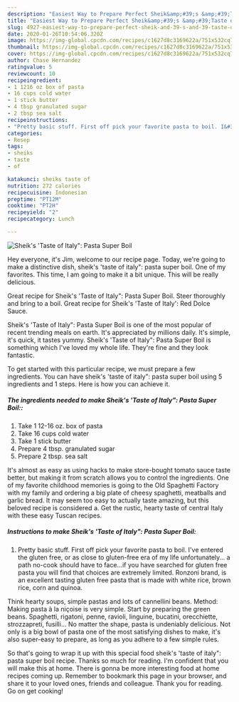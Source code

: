 ```yaml
---
description: "Easiest Way to Prepare Perfect Sheik&amp;#39;s &amp;#39;Taste of Italy&amp;#34;: Pasta Super Boil"
title: "Easiest Way to Prepare Perfect Sheik&amp;#39;s &amp;#39;Taste of Italy&amp;#34;: Pasta Super Boil"
slug: 4927-easiest-way-to-prepare-perfect-sheik-and-39-s-and-39-taste-of-italy-and-34-pasta-super-boil
date: 2020-01-26T10:54:06.320Z
image: https://img-global.cpcdn.com/recipes/c1627d8c3169622a/751x532cq70/sheiks-taste-of-italy-pasta-super-boil-recipe-main-photo.jpg
thumbnail: https://img-global.cpcdn.com/recipes/c1627d8c3169622a/751x532cq70/sheiks-taste-of-italy-pasta-super-boil-recipe-main-photo.jpg
cover: https://img-global.cpcdn.com/recipes/c1627d8c3169622a/751x532cq70/sheiks-taste-of-italy-pasta-super-boil-recipe-main-photo.jpg
author: Chase Hernandez
ratingvalue: 5
reviewcount: 10
recipeingredient:
- 1 1216 oz box of pasta
- 16 cups cold water
- 1 stick butter
- 4 tbsp granulated sugar
- 2 tbsp sea salt
recipeinstructions:
- "Pretty basic stuff. First off pick your favorite pasta to boil. I&#39;ve entered the gluten free, or as close to gluten-free era of my life unfortunately... a path no-cook should have to face...if you have searched for gluten free pasta you will find that choices are extremely limited. Ronzoni brand, is an excellent tasting gluten free pasta that is made with white rice, brown rice, corn and quinoa."
categories:
- Resep
tags:
- sheiks
- taste
- of

katakunci: sheiks taste of
nutrition: 272 calories
recipecuisine: Indonesian
preptime: "PT12M"
cooktime: "PT2H"
recipeyield: "2"
recipecategory: Lunch

---
```



![Sheik&#39;s &#39;Taste of Italy&#34;: Pasta Super Boil](https://img-global.cpcdn.com/recipes/c1627d8c3169622a/751x532cq70/sheiks-taste-of-italy-pasta-super-boil-recipe-main-photo.jpg)

Hey everyone, it's Jim, welcome to our recipe page. Today, we're going to make a distinctive dish, sheik&#39;s &#39;taste of italy&#34;: pasta super boil. One of my favorites. This time, I am going to make it a bit unique. This will be really delicious.

Great recipe for Sheik&#39;s &#39;Taste of Italy&#34;: Pasta Super Boil. Steer thoroughly and bring to a boil. Great recipe for Sheik&#39;s &#39;Taste of Italy&#39;: Red Dolce Sauce.

Sheik&#39;s &#39;Taste of Italy&#34;: Pasta Super Boil is one of the most popular of recent trending meals on earth. It's appreciated by millions daily. It's simple, it's quick, it tastes yummy. Sheik&#39;s &#39;Taste of Italy&#34;: Pasta Super Boil is something which I've loved my whole life. They're fine and they look fantastic.


To get started with this particular recipe, we must prepare a few ingredients. You can have sheik&#39;s &#39;taste of italy&#34;: pasta super boil using 5 ingredients and 1 steps. Here is how you can achieve it.

##### The ingredients needed to make Sheik&#39;s &#39;Taste of Italy&#34;: Pasta Super Boil::

1. Take 1 12-16 oz. box of pasta
1. Take 16 cups cold water
1. Take 1 stick butter
1. Prepare 4 tbsp. granulated sugar
1. Prepare 2 tbsp. sea salt


It&#39;s almost as easy as using hacks to make store-bought tomato sauce taste better, but making it from scratch allows you to control the ingredients. One of my favorite childhood memories is going to the Old Spaghetti Factory with my family and ordering a big plate of cheesy spaghetti, meatballs and garlic bread. It may seem too easy to actually taste amazing, but this beloved recipe is considered a. Get the rustic, hearty taste of central Italy with these easy Tuscan recipes. 

##### Instructions to make Sheik&#39;s &#39;Taste of Italy&#34;: Pasta Super Boil:

1. Pretty basic stuff. First off pick your favorite pasta to boil. I&#39;ve entered the gluten free, or as close to gluten-free era of my life unfortunately... a path no-cook should have to face...if you have searched for gluten free pasta you will find that choices are extremely limited. Ronzoni brand, is an excellent tasting gluten free pasta that is made with white rice, brown rice, corn and quinoa.


Think hearty soups, simple pastas and lots of cannellini beans. Method: Making pasta à la niçoise is very simple. Start by preparing the green beans. Spaghetti, rigatoni, penne, ravioli, linguine, bucatini, orecchiette, strozzapreti, fusilli… No matter the shape, pasta is undeniably delicious. Not only is a big bowl of pasta one of the most satisfying dishes to make, it&#39;s also super-easy to prepare, as long as you adhere to a few simple rules. 

So that's going to wrap it up with this special food sheik&#39;s &#39;taste of italy&#34;: pasta super boil recipe. Thanks so much for reading. I'm confident that you will make this at home. There is gonna be more interesting food at home recipes coming up. Remember to bookmark this page in your browser, and share it to your loved ones, friends and colleague. Thank you for reading. Go on get cooking!
